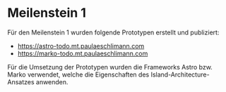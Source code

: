 # Meilenstein 1

Für den Meilenstein 1 wurden folgende Prototypen erstellt und publiziert:

- https://astro-todo.mt.paulaeschlimann.com
- https://marko-todo.mt.paulaeschlimann.com

Für die Umsetzung der Prototypen wurden die Frameworks Astro bzw. Marko verwendet, welche die Eigenschaften des Island-Architecture-Ansatzes anwenden.